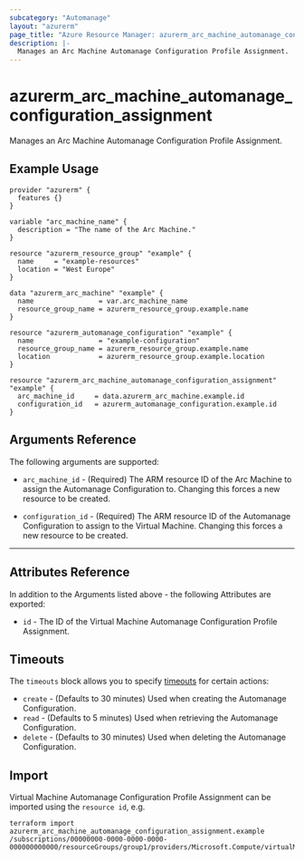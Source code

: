 ```yaml
---
subcategory: "Automanage"
layout: "azurerm"
page_title: "Azure Resource Manager: azurerm_arc_machine_automanage_configuration_assignment"
description: |-
  Manages an Arc Machine Automanage Configuration Profile Assignment.
---
```


# azurerm_arc_machine_automanage_configuration_assignment

Manages an Arc Machine Automanage Configuration Profile Assignment.

## Example Usage

```hcl
provider "azurerm" {
  features {}
}

variable "arc_machine_name" {
  description = "The name of the Arc Machine."
}

resource "azurerm_resource_group" "example" {
  name     = "example-resources"
  location = "West Europe"
}

data "azurerm_arc_machine" "example" {
  name                = var.arc_machine_name
  resource_group_name = azurerm_resource_group.example.name
}

resource "azurerm_automanage_configuration" "example" {
  name                = "example-configuration"
  resource_group_name = azurerm_resource_group.example.name
  location            = azurerm_resource_group.example.location
}

resource "azurerm_arc_machine_automanage_configuration_assignment" "example" {
  arc_machine_id     = data.azurerm_arc_machine.example.id
  configuration_id   = azurerm_automanage_configuration.example.id
}

```

## Arguments Reference

The following arguments are supported:

* `arc_machine_id` - (Required) The ARM resource ID of the Arc Machine to assign the Automanage Configuration to. Changing this forces a new resource to be created.

* `configuration_id` - (Required) The ARM resource ID of the Automanage Configuration to assign to the Virtual Machine. Changing this forces a new resource to be created.

---
## Attributes Reference

In addition to the Arguments listed above - the following Attributes are exported:

* `id` - The ID of the Virtual Machine Automanage Configuration Profile Assignment.

## Timeouts

The `timeouts` block allows you to specify [timeouts](https://www.terraform.io/docs/configuration/resources.html#timeouts) for certain actions:

* `create` - (Defaults to 30 minutes) Used when creating the Automanage Configuration.
* `read` - (Defaults to 5 minutes) Used when retrieving the Automanage Configuration.
* `delete` - (Defaults to 30 minutes) Used when deleting the Automanage Configuration.

## Import

Virtual Machine Automanage Configuration Profile Assignment can be imported using the `resource id`, e.g.

```shell
terraform import azurerm_arc_machine_automanage_configuration_assignment.example /subscriptions/00000000-0000-0000-0000-000000000000/resourceGroups/group1/providers/Microsoft.Compute/virtualMachines/vm1/providers/Microsoft.AutoManage/configurationProfileAssignments/default
```
